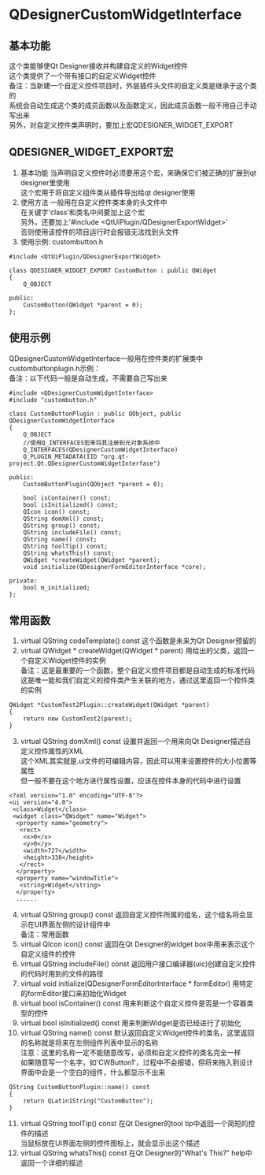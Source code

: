 # QDesignerCustomWidgetInterface

## 基本功能
这个类能够使Qt Designer接收并构建自定义的Widget控件  
这个类提供了一个带有接口的自定义Widget控件  
备注：当新建一个自定义控件项目时，外层插件头文件的自定义类是继承于这个类的  
系统会自动生成这个类的成员函数以及函数定义，因此成员函数一般不用自己手动写出来  
另外，对自定义控件类声明时，要加上宏QDESIGNER_WIDGET_EXPORT  


## QDESIGNER_WIDGET_EXPORT宏
1. 基本功能
当声明自定义控件时必须要用这个宏，来确保它们被正确的扩展到qt designer里使用  
这个宏用于将自定义组件类从插件导出给qt designer使用  
2. 使用方法
一般用在自定义控件类本身的头文件中  
在关键字'class'和类名中间要加上这个宏  
另外，还要加上'#include <QtUiPlugin/QDesignerExportWidget>'  
否则使用该控件的项目运行时会报错无法找到头文件  
3. 使用示例:
custombutton.h  
```
#include <QtUiPlugin/QDesignerExportWidget>

class QDESIGNER_WIDGET_EXPORT CustomButton : public QWidget
{
    Q_OBJECT

public:
    CustomButton(QWidget *parent = 0);
};
```


## 使用示例
QDesignerCustomWidgetInterface一般用在控件类的扩展类中  
custombuttonplugin.h示例：  
备注：以下代码一般是自动生成，不需要自己写出来  
```
#include <QDesignerCustomWidgetInterface>
#include "custombutton.h"

class CustomButtonPlugin : public QObject, public QDesignerCustomWidgetInterface
{
    Q_OBJECT
    //使用Q_INTERFACES宏来将其注册到元对象系统中
    Q_INTERFACES(QDesignerCustomWidgetInterface)
    Q_PLUGIN_METADATA(IID "org.qt-project.Qt.QDesignerCustomWidgetInterface")

public:
    CustomButtonPlugin(QObject *parent = 0);

    bool isContainer() const;
    bool isInitialized() const;
    QIcon icon() const;
    QString domXml() const;
    QString group() const;
    QString includeFile() const;
    QString name() const;
    QString toolTip() const;
    QString whatsThis() const;
    QWidget *createWidget(QWidget *parent);
    void initialize(QDesignerFormEditorInterface *core);

private:
    bool m_initialized;
};
```


## 常用函数
1. virtual QString codeTemplate() const
这个函数是未来为Qt Designer预留的  
2. virtual QWidget * createWidget(QWidget * parent)
用给出的父类，返回一个自定义Widget控件的实例  
备注：这是最重要的一个函数，整个自定义控件项目都是自动生成的标准代码  
这是唯一能和我们自定义的控件类产生关联的地方，通过这里返回一个控件类的实例  
```
QWidget *CustomTest2Plugin::createWidget(QWidget *parent)
{
    return new CustomTest2(parent);
}

```
3. virtual QString domXml() const
设置并返回一个用来向Qt Designer描述自定义控件属性的XML  
这个XML其实就是.ui文件的可编辑内容，因此可以用来设置控件的大小位置等属性  
但一般不要在这个地方进行属性设置，应该在控件本身的代码中进行设置  
```
<?xml version="1.0" encoding="UTF-8"?>
<ui version="4.0">
 <class>Widget</class>
 <widget class="QWidget" name="Widget">
  <property name="geometry">
   <rect>
    <x>0</x>
    <y>0</y>
    <width>727</width>
    <height>338</height>
   </rect>
  </property>
  <property name="windowTitle">
   <string>Widget</string>
  </property>
  ......
```
4. virtual QString group() const
返回自定义控件所属的组名，这个组名将会显示在UI界面左侧的设计组件中  
备注：常用函数  
5. virtual QIcon icon() const
返回在Qt Designer的widget box中用来表示这个自定义组件的控件  
6. virtual QString includeFile() const
返回用户接口编译器(uic)创建自定义控件的代码时用到的文件的路径  
7. virtual void initialize(QDesignerFormEditorInterface * formEditor)
用特定的formEditor接口来初始化Widget  
8. virtual bool isContainer() const
用来判断这个自定义控件是否是一个容器类型的控件  
9. virtual bool isInitialized() const
用来判断Widget是否已经进行了初始化  
10. virtual QString name() const
默认返回自定义Widget控件的类名，这里返回的名称就是将来在左侧组件列表中显示的名称  
注意：这里的名称一定不能随意改写，必须和自定义控件的类名完全一样  
如果随意写一个名字，如'CWButton1'，过程中不会报错，但将来拖入到设计界面中会是一个空白的组件，什么都显示不出来  
```
QString CustomButtonPlugin::name() const
{
    return QLatin1String("CustomButton");
}
```
11. virtual QString toolTip() const
在Qt Designer的tool tip中返回一个简短的控件的描述  
当鼠标放在UI界面左侧的控件图标上，就会显示出这个描述  
12. virtual QString whatsThis() const
在Qt Designer的"What's This?" help中返回一个详细的描述  

